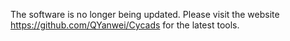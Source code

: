 The software is no longer being updated.
Please visit the website https://github.com/QYanwei/Cycads for the latest tools.
